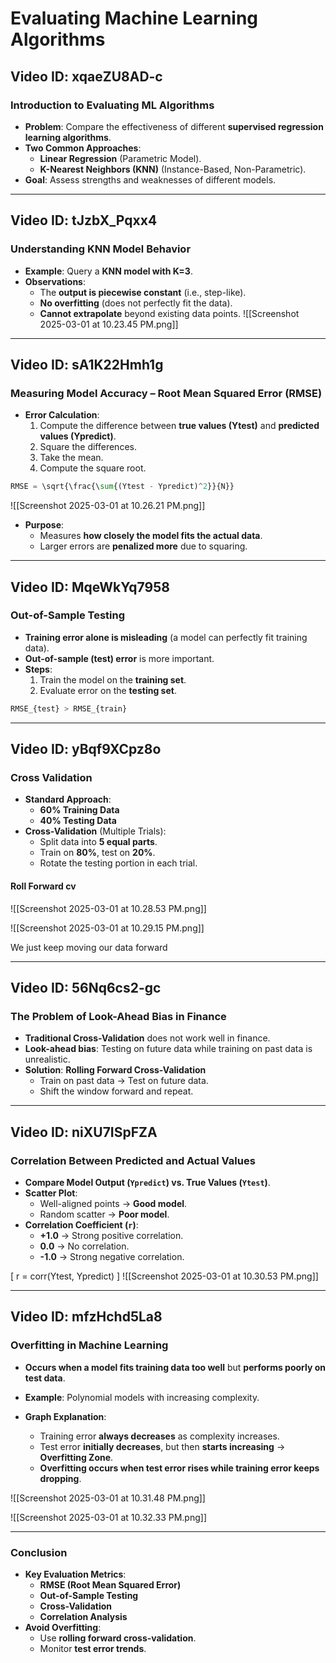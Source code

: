 # Evaluating Machine Learning Algorithms

## Video ID: xqaeZU8AD-c
### Introduction to Evaluating ML Algorithms
- **Problem**: Compare the effectiveness of different **supervised regression learning algorithms**.
- **Two Common Approaches**:
  - **Linear Regression** (Parametric Model).
  - **K-Nearest Neighbors (KNN)** (Instance-Based, Non-Parametric).
- **Goal**: Assess strengths and weaknesses of different models.

---

## Video ID: tJzbX_Pqxx4
### Understanding KNN Model Behavior
- **Example**: Query a **KNN model with K=3**.
- **Observations**:
  - The **output is piecewise constant** (i.e., step-like).
  - **No overfitting** (does not perfectly fit the data).
  - **Cannot extrapolate** beyond existing data points.
![[Screenshot 2025-03-01 at 10.23.45 PM.png]]


---

## Video ID: sA1K22Hmh1g
### Measuring Model Accuracy – Root Mean Squared Error (RMSE)
- **Error Calculation**:
  1. Compute the difference between **true values (Ytest)** and **predicted values (Ypredict)**.
  2. Square the differences.
  3. Take the mean.
  4. Compute the square root.
```python
RMSE = \sqrt{\frac{\sum{(Ytest - Ypredict)^2}}{N}} 
```
![[Screenshot 2025-03-01 at 10.26.21 PM.png]]
- **Purpose**:
  - Measures **how closely the model fits the actual data**.
  - Larger errors are **penalized more** due to squaring.

---

## Video ID: MqeWkYq7958
### Out-of-Sample Testing
- **Training error alone is misleading** (a model can perfectly fit training data).
- **Out-of-sample (test) error** is more important.
- **Steps**:
  1. Train the model on the **training set**.
  2. Evaluate error on the **testing set**.

```python
RMSE_{test} > RMSE_{train}
```

---

## Video ID: yBqf9XCpz8o
### Cross Validation
- **Standard Approach**:
  - **60% Training Data**
  - **40% Testing Data**
- **Cross-Validation** (Multiple Trials):
  - Split data into **5 equal parts**.
  - Train on **80%**, test on **20%**.
  - Rotate the testing portion in each trial.
#### Roll Forward cv
![[Screenshot 2025-03-01 at 10.28.53 PM.png]]

![[Screenshot 2025-03-01 at 10.29.15 PM.png]]

We just keep moving our data forward

---

## Video ID: 56Nq6cs2-gc
### The Problem of Look-Ahead Bias in Finance
- **Traditional Cross-Validation** does not work well in finance.
- **Look-ahead bias**: Testing on future data while training on past data is unrealistic.
- **Solution**: **Rolling Forward Cross-Validation**
  - Train on past data → Test on future data.
  - Shift the window forward and repeat.

---

## Video ID: niXU7ISpFZA
### Correlation Between Predicted and Actual Values
- **Compare Model Output (`Ypredict`) vs. True Values (`Ytest`)**.
- **Scatter Plot**:
  - Well-aligned points → **Good model**.
  - Random scatter → **Poor model**.
- **Correlation Coefficient (`r`)**:
  - **+1.0** → Strong positive correlation.
  - **0.0** → No correlation.
  - **-1.0** → Strong negative correlation.

\[ r = corr(Ytest, Ypredict) \]
![[Screenshot 2025-03-01 at 10.30.53 PM.png]]



---

## Video ID: mfzHchd5La8
### Overfitting in Machine Learning
- **Occurs when a model fits training data too well** but **performs poorly on test data**.
- **Example**: Polynomial models with increasing complexity.


- **Graph Explanation**:
  - Training error **always decreases** as complexity increases.
  - Test error **initially decreases**, but then **starts increasing** → **Overfitting Zone**.
  - **Overfitting occurs when test error rises while training error keeps dropping**.

![[Screenshot 2025-03-01 at 10.31.48 PM.png]]


![[Screenshot 2025-03-01 at 10.32.33 PM.png]]


---

### Conclusion
- **Key Evaluation Metrics**:
  - **RMSE (Root Mean Squared Error)**
  - **Out-of-Sample Testing**
  - **Cross-Validation**
  - **Correlation Analysis**
- **Avoid Overfitting**:
  - Use **rolling forward cross-validation**.
  - Monitor **test error trends**.

